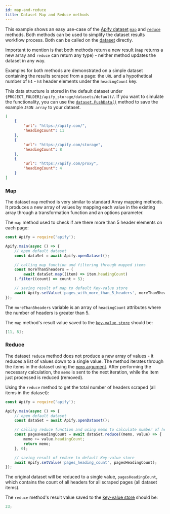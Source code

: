 ```yaml
---
id: map-and-reduce
title: Dataset Map and Reduce methods
---
```


This example shows an easy use-case of the [Apify dataset](https://docs.apify.com/storage/dataset)
[`map`](/docs/2.3/api/dataset#map) and
[`reduce`](/docs/2.3/api/dataset#reduce) methods. Both methods can be used to simplify the
dataset results workflow process. Both can be called on the [dataset](/docs/2.3/api/dataset) directly.

Important to mention is that both methods return a new result (`map` returns a new array and `reduce`
can return any type) - neither method updates the dataset in any way.

Examples for both methods are demonstrated on a simple dataset containing the results scraped from a page:
the `URL` and a hypothetical number of `h1` - `h3` header elements under the `headingCount` key.

This data structure is stored in the default dataset under
`{PROJECT_FOLDER}/apify_storage/datasets/default/`.
If you want to simulate the functionality, you can use the [`dataset.PushData()`](/docs/2.3/api/dataset#pushdata) method
to save the example `JSON array` to your dataset.

```json
[
    {
        "url": "https://apify.com/",
        "headingCount": 11
    },
    {
        "url": "https://apify.com/storage",
        "headingCount": 8
    },
    {
        "url": "https://apify.com/proxy",
        "headingCount": 4
    }
]
```

### Map

The dataset `map` method is very similar to standard Array mapping methods.
It produces a new array of values by mapping each value in the existing array through
a transformation function and an options parameter.

The `map` method used to check if are there more than 5 header elements on each page:

```javascript
const Apify = require('apify');

Apify.main(async () => {
    // open default dataset
    const dataSet = await Apify.openDataset();

    // calling map function and filtering through mapped items
    const moreThan5headers = (
        await dataSet.map((item) => item.headingCount)
    ).filter((count) => count > 5);

    // saving result of map to default Key-value store
    await Apify.setValue('pages_with_more_than_5_headers', moreThan5headers);
});
```

The `moreThan5headers` variable is an array of `headingCount` attributes where the number
of headers is greater than 5.

The `map` method's result value saved to the [`key-value store`](/docs/2.3/api/key-value-store) should be:

```javascript
[11, 8];
```

### Reduce

The dataset `reduce` method does not produce a new array of values - it reduces a list of values down to a single value.
The method iterates through the items in the dataset using the
[`memo` argument](/docs/2.3/api/dataset#datasetreduceiteratee-memo-options).
After performing the necessary calculation, the `memo` is sent to the next iteration,
while the item just processed is reduced (removed).

Using the `reduce` method to get the total number of headers scraped (all items in the dataset):

```javascript
const Apify = require('apify');

Apify.main(async () => {
    // open default dataset
    const dataSet = await Apify.openDataset();

    // calling reduce function and using memo to calculate number of headers
    const pagesHeadingCount = await dataSet.reduce((memo, value) => {
        memo += value.headingCount;
        return memo;
    }, 0);

    // saving result of reduce to default Key-value store
    await Apify.setValue('pages_heading_count', pagesHeadingCount);
});
```

The original dataset will be reduced to a single value, `pagesHeadingCount`, which contains
the count of all headers for all scraped pages (all dataset items).

The `reduce` method's result value saved to the [key-value store](/docs/2.3/api/key-value-store) should be:

```javascript
23;
```
